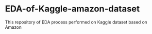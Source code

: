 # EDA-of-Kaggle-amazon-dataset
This repository of EDA process performed on Kaggle dataset based on Amazon
